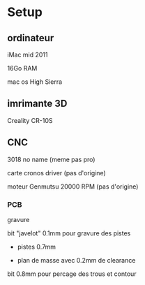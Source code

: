 # Setup

## ordinateur

iMac mid 2011

16Go RAM 

mac os High Sierra



## imrimante 3D

Creality CR-10S



## CNC

3018 no name (meme pas pro)

carte cronos driver (pas d'origine)

moteur Genmutsu 20000 RPM (pas d'origine)



### PCB

gravure 

bit "javelot" 0.1mm pour gravure des pistes

- pistes 0.7mm

- plan de masse avec 0.2mm de clearance

bit 0.8mm pour percage des trous et contour



